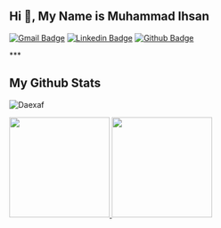 ## Hi 👋, My Name is Muhammad Ihsan

[![Gmail Badge](https://img.shields.io/badge/-ihsan64.mi@gmail.com-c14438?style=flat&logo=Gmail&logoColor=white&link=mailto:ihsan64.mi@gmail.com)](mailto:ihsan64.mi@gmail.com) 
[![Linkedin Badge](	https://img.shields.io/badge/LinkedIn-0077B5?style=for-the-badge&logo=linkedin&logoColor=white&link=https://www.linkedin.com/in/muhammad-ihsan-64-mi/)](https://www.linkedin.com/in/muhammad-ihsan-64-mi/)
[![Github Badge](https://img.shields.io/badge/-Daexaf-grey?style=flat&logo=github&logoColor=white&link=https://github.com/Daexaf/)](https://www.github.com/Daexaf/)

<p align='left'> *** </p>

## My Github Stats
<p align=left> 
  <img src=https://komarev.com/ghpvc/?username=Daexaf alt=Daexaf /> </p>

<p align="left">
<a href="https://github.com/Daexaf">
  <img height="180em" src="https://github-readme-stats-eight-theta.vercel.app/api?username=Daexaf&show_icons=true&theme=algolia&include_all_commits=true&count_private=true"/>
  <img height="180em" src="https://github-readme-stats-eight-theta.vercel.app/api/top-langs/?username=Daexaf&layout=compact&langs_count=8&theme=algolia"/>
</a>
</p>
